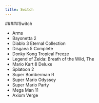 ```yaml
---
title: Switch
---
```


#####Switch

- Arms
- Bayonetta 2
- Diablo 3 Eternal Collection
- Disgaea 5 Complete
- Donky Kong Tropical Freeze
- Legend of Zelda: Breath of the Wild, The
- Mario Kart 8 Deluxe
- Splatoon 2
- Super Bomberman R
- Super Mario Odyssey
- Super Mario Party
- Mega Man 11
- Axiom Verge
